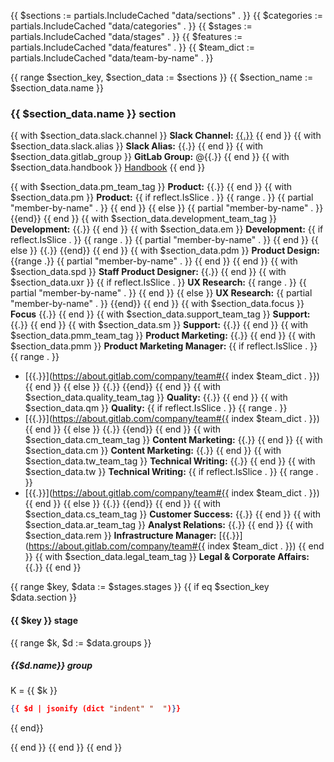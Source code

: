 {{ $sections := partials.IncludeCached "data/sections" . }}
{{ $categories := partials.IncludeCached "data/categories" . }}
{{ $stages := partials.IncludeCached "data/stages" . }}
{{ $features := partials.IncludeCached "data/features" . }}
{{ $team_dict := partials.IncludeCached "data/team-by-name" . }}

{{ range $section_key, $section_data := $sections }}
{{ $section_name := $section_data.name }}
### {{ $section_data.name }} section

{{ with $section_data.slack.channel }}
**Slack Channel:** [{{.}}](https://gitlab.slack.com/app_redirect?channel=#{{.}})
{{ end }}
{{ with $section_data.slack.alias }}
**Slack Alias:** {{.}}
{{ end }}
{{ with $section_data.gitlab_group }}
**GitLab Group:** @{{.}}
{{ end }}
{{ with $section_data.handbook }}
[Handbook](/handbook/{{.}})
{{ end }}
<!-- First entry is for a group the second is for an individual or array -->
{{ with $section_data.pm_team_tag }}
**Product:** {{.}} <!-- #{team_links_from_group(group: section.pm_team_tag)} -->
{{ end }}
{{ with $section_data.pm }}
**Product:** {{ if reflect.IsSlice . }}
{{ range . }}
{{ partial "member-by-name" . }}
{{ end }}
{{ else }}
{{ partial "member-by-name" . }}
{{end}}
{{ end }}
{{ with $section_data.development_team_tag }}
**Development:** {{.}}
{{ end }}
{{ with $section_data.em }}
**Development:**
{{ if reflect.IsSlice . }}
{{ range . }}
{{ partial "member-by-name" . }}
{{ end }}
{{ else }}
{{.}}
{{end}}
{{ end }}
{{ with $section_data.pdm }}
**Product Design:**
{{range .}}
{{ partial "member-by-name" . }}
{{ end }}
{{ end }}
{{ with $section_data.spd }}
**Staff Product Designer:** {{.}}
{{ end }}
{{ with $section_data.uxr }}
{{ if reflect.IsSlice . }}
**UX Research:**
{{ range . }}
{{ partial "member-by-name" . }}
{{ end }}
{{ else }}
**UX Research:** {{ partial "member-by-name" . }}
{{end}}
{{ end }}
{{ with $section_data.focus }}
**Focus** {{.}}
{{ end }}
{{ with $section_data.support_team_tag }}
**Support:** {{.}}
{{ end }}
{{ with $section_data.sm }}
**Support:** {{.}}
{{ end }}
{{ with $section_data.pmm_team_tag }}
**Product Marketing:** {{.}}
{{ end }}
{{ with $section_data.pmm }}
**Product Marketing Manager:** {{ if reflect.IsSlice . }}
{{ range . }}
- [{{.}}](https://about.gitlab.com/company/team#{{ index $team_dict . }})
{{ end }}
{{ else }}
{{.}}
{{end}}
{{ end }}
{{ with $section_data.quality_team_tag }}
**Quality:** {{.}}
{{ end }}
{{ with $section_data.qm }}
**Quality:** {{ if reflect.IsSlice . }}
{{ range . }}
- [{{.}}](https://about.gitlab.com/company/team#{{ index $team_dict . }})
{{ end }}
{{ else }}
{{.}}
{{end}}
{{ end }}
{{ with $section_data.cm_team_tag }}
**Content Marketing:** {{.}}
{{ end }}
{{ with $section_data.cm }}
**Content Marketing:** {{.}}
{{ end }}
{{ with $section_data.tw_team_tag }}
**Technical Writing:** {{.}}
{{ end }}
{{ with $section_data.tw }}
**Technical Writing:**
{{ if reflect.IsSlice . }}
{{ range . }}
- [{{.}}](https://about.gitlab.com/company/team#{{ index $team_dict . }})
{{ end }}
{{ else }}
{{.}}
{{end}}
{{ end }}
{{ with $section_data.cs_team_tag }}
**Customer Success:** {{.}}
{{ end }}
{{ with $section_data.ar_team_tag }}
**Analyst Relations:** {{.}}
{{ end }}
{{ with $section_data.rem }}
**Infrastructure Manager:** [{{.}}](https://about.gitlab.com/company/team#{{ index $team_dict . }})
{{ end }}
{{ with $section_data.legal_team_tag }}
**Legal & Corporate Affairs:** {{.}}
{{ end }}

{{ range $key, $data := $stages.stages }}
{{ if eq $section_key $data.section }}
#### {{ $key }} stage

{{ range $k, $d := $data.groups }}
##### {{$d.name}} group
K = {{ $k }}
```json
{{ $d | jsonify (dict "indent" "  ")}}
```
{{ end}}

{{ end }}
{{ end }}
{{ end }}
<style>
    img.avatar {
    width: 30px;
    height: 30px;
    max-width: 30px;
    max-height: 30px;
    overflow: hidden;
    margin-right: 10px;
    border-radius: 50%;
    border: 1px solid lightgray;
    aspect-ratio: auto 90 / 90;
    overflow-clip-margin: content-box;
    }
</style>
